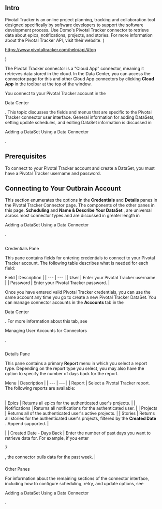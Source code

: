 

Intro
-------

Pivotal Tracker is an online project planning, tracking and collaboration tool designed specifically by software developers to support the software development process. Use Domo's Pivotal Tracker connector to retrieve data about epics, notifications, projects, and stories. For more information about the Pivotal Tracker API, visit their website. (

https://www.pivotaltracker.com/help/api/#top

)


 The Pivotal Tracker connector is a "Cloud App" connector, meaning it retrieves data stored in the cloud. In the Data Center, you can access the connector page for this and other Cloud App connectors by clicking
 **Cloud App**
 in the toolbar at the top of the window.


 You connect to your Pivotal Tracker account in the

Data Center

. This topic discusses the fields and menus that are specific to the Pivotal Tracker connector user interface. General information for adding DataSets, setting update schedules, and editing DataSet information is discussed in

Adding a DataSet Using a Data Connector

.


 Prerequisites
---------------

To connect to your Pivotal Tracker account and create a DataSet, you must have a Pivotal Tracker username and password.


 Connecting to Your Outbrain Account
-------------------------------------

This section enumerates the options in the
 **Credentials**
 and
 **Details**
 panes in the Pivotal Tracker Connector page. The components of the other panes in this page,
 **Scheduling**
 and
 **Name & Describe Your DataSet**
 , are universal across most connector types and are discussed in greater length in

Adding a DataSet Using a Data Connector

.

##
 Credentials Pane

This pane contains fields for entering credentials to connect to your Pivotal Tracker account. The following table describes what is needed for each field:


 Field
  |
 Description
  |
| --- | --- |
|
 User
  |
 Enter your Pivotal Tracker username.
  |
|
 Password
  |
 Enter your Pivotal Tracker password.
  |

Once you have entered valid Pivotal Tracker credentials, you can use the same account any time you go to create a new Pivotal Tracker DataSet. You can manage connector accounts in the
 **Accounts**
 tab in the

Data Center

. For more information about this tab, see

Managing User Accounts for Connectors

.

##
 Details Pane

This pane contains a primary
 **Report**
 menu in which you select a report type. Depending on the report type you select, you may also have the option to specify the number of days back for the report.


 Menu
  |
 Description
  |
| --- | --- |
|
 Report
  |
 Select a Pivotal Tracker report. The following reports are available:


|  |  |
| --- | --- |
|
 Epics
  |
 Returns all epics for the authenticated user's projects.
  |
|
 Notifications
  |
 Returns all notifications for the authenticated user.
  |
|
 Projects
  |
 Returns all of the authenticated user's active projects.
  |
|
 Stories
  |
 Returns all stories for the authenticated user's projects, filtered by the
 **Created Date**
 . Append supported.
  |


 |
|
 Created Date - Days Back
  |
 Enter the number of past days you want to retrieve data for. For example, if you enter

7

, the connector pulls data for the past week.
  |


###
 Other Panes

For information about the remaining sections of the connector interface, including how to configure scheduling, retry, and update options, see

Adding a DataSet Using a Data Connector

.

